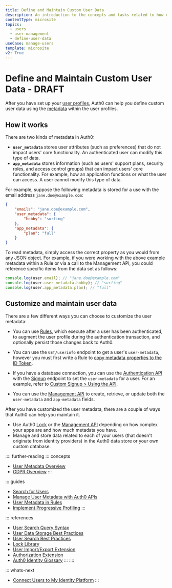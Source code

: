 ```yaml
---
title: Define and Maintain Custom User Data
description: An introduction to the concepts and tasks related to how Auth0 helps you manage metadata associated with your users' profile information. 
contentType: microsite
topics:
  - users
  - user-management
  - define-user-data
useCase: manage-users
template: microsite
v2: True
---
```


# Define and Maintain Custom User Data - DRAFT

After you have set up your [user profiles](/microsites/manage-my-users/manage-users-and-user-profiles), Auth0 can help you define custom user data using the [metadata](/users/concepts/overview-user-metadata) within the user profiles.

## How it works

There are two kinds of metadata in Auth0:

* **`user_metadata`** stores user attributes (such as preferences) that do not impact users' core functionality. An authenticated user can modify this type of data. 
* **`app_metadata`** stores information (such as users' support plans, security roles, and access control groups) that can impact users' core functionality. For example, how an application functions or what the user can access. A user cannot modify this type of data. 

For example, suppose the following metadata is stored for a use with the email address `jane.doe@example.com`:

```json
{
    "emails": "jane.doe@example.com",
    "user_metadata": {
        "hobby": "surfing"
    },
    "app_metadata": {
        "plan": "full"
    }
}
```
To read metadata, simply access the correct property as you would from any JSON object. For example, if you were working with the above example metadata within a Rule or via a call to the Management API, you could reference specific items from the data set as follows:

```js
console.log(user.email); // "jane.doe@example.com"
console.log(user.user_metadata.hobby); // "surfing"
console.log(user.app_metadata.plan); // "full"
```

## Customize and maintain user data

There are a few different ways you can choose to customize the user metadata:

* You can use [Rules](/rules), which execute after a user has been authenticated, to augment the user profile during the authentication transaction, and optionally persist those changes back to Auth0. 

* You can use the `GET/userinfo` endpoint to get a user's `user-metadata`, however you must first write a Rule to [copy metadata properties to the ID Token](/rules/current#copy-user-metadata-to-id-token). 

* If you have a database connection, you can use the [Authentication API](/api/authentication) with the [Signup](/api/authentication?shell#signup) endpoint to set the `user-metadata` for a user. For an example, refer to [Custom Signup > Using the API](/libraries/custom-signup#using-the-api).

* You can use the [Management API](/api/management/v2) to create, retrieve, or update both the `user-metadata` and `app-metadata` fields. 

After you have customized the user metadata, there are a couple of ways that Auth0 can help you maintain it.

* Use Auth0 [Lock](https://github.com/auth0/lock) or the [Management API](/metadata/manage-user-metadata-with-apis) depending on how complex your apps are and how much metadata you have.
* Manage and store data related to each of your users (that doesn't originate from identity providers) in the Auth0 data store or your own custom database.

:::: further-reading
::: concepts
  * [User Metadata Overview](/users/concepts/overview-user-metadata)
  * [GDPR Overview](/compliance/overview-gdpr)
:::

::: guides
  * [Search for Users](/users/search/v3)
  * [Manage User Metadata with Auth0 APIs](/users/guides/manage-user-metadata-with-apis)
  * [User Metadata in Rules](/rules/current/metadata-in-rules)
  * [Implement Progressive Profiling](/users/guides/implement-progressive-profiling)
  :::

::: references
  * [User Search Query Syntax](/users/search/v3/query-syntax)
  * [User Data Storage Best Practices](/users/references/user-data-storage-best-practices)
  * [User Search Best Practices](/users/references/search-best-practices)
  * [Lock Library](https://github.com/auth0/lock)
  * [User Import/Export Extension](/extensions/user-import-export)
  * [Authorization Extension](/extensions/authorization-extension/v2)
  * [Auth0 Identity Glossary](https://auth0.com/identity-glossary)
:::
::::

::: whats-next
* [Connect Users to My Identity Platform](/microsites/manage-my-users/connect-users-to-my-identity-platform)
:::
